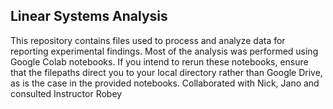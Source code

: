 ## Linear Systems Analysis
This repository contains files used to process and analyze data for reporting experimental findings. Most of the analysis was performed using Google Colab notebooks. If you intend to rerun these notebooks, ensure that the filepaths direct you to your local directory rather than Google Drive, as is the case in the provided notebooks.
Collaborated with Nick, Jano and consulted Instructor Robey
